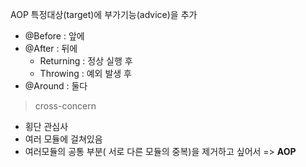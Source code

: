AOP 특정대상(target)에 부가기능(advice)을 추가

- @Before : 앞에
- @After : 뒤에
	- Returning : 정상 실행 후
	- Throwing : 예외 발생 후
- @Around : 둘다

> cross-concern 

- 횡단 관심사
- 여러 모듈에 걸쳐있음
- 여러모듈의 공통 부분( 서로 다른 모듈의 중복)을 제거하고 싶어서
=> **AOP**
<!--stackedit_data:
eyJoaXN0b3J5IjpbOTA0MTk2MTMxXX0=
-->